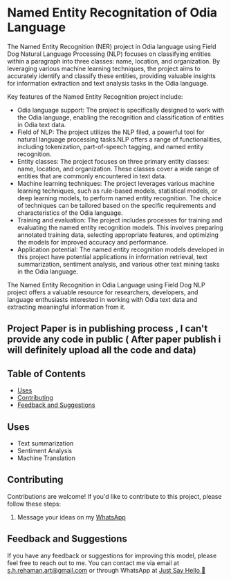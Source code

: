 
# Named Entity Recognitation of Odia Language

The Named Entity Recognition (NER) project in Odia language using Field Dog Natural Language Processing (NLP) focuses on classifying entities within a paragraph into three classes: name, location, and organization. By leveraging various machine learning techniques, the project aims to accurately identify and classify these entities, providing valuable insights for information extraction and text analysis tasks in the Odia language.

Key features of the Named Entity Recognition project include:

- Odia language support: The project is specifically designed to work with the Odia language, enabling the recognition and classification of entities in Odia text data.
- Field of NLP: The project utilizes the NLP filed, a powerful tool for natural language processing tasks.NLP offers a range of functionalities, including tokenization, part-of-speech tagging, and named entity recognition.
- Entity classes: The project focuses on three primary entity classes: name, location, and organization. These classes cover a wide range of entities that are commonly encountered in text data.
- Machine learning techniques: The project leverages various machine learning techniques, such as rule-based models, statistical models, or deep learning models, to perform named entity recognition. The choice of techniques can be tailored based on the specific requirements and characteristics of the Odia language.
- Training and evaluation: The project includes processes for training and evaluating the named entity recognition models. This involves preparing annotated training data, selecting appropriate features, and optimizing the models for improved accuracy and performance.
- Application potential: The named entity recognition models developed in this project have potential applications in information retrieval, text summarization, sentiment analysis, and various other text mining tasks in the Odia language.

The Named Entity Recognition in Odia Language using Field Dog NLP project offers a valuable resource for researchers, developers, and language enthusiasts interested in working with Odia text data and extracting meaningful information from it.


## Project Paper is in publishing process , I can't provide any code in public ( After paper publish i will definitely upload all the code and data)

## Table of Contents
- [Uses](#uses) 
- [Contributing](#contributing)
- [Feedback and Suggestions](#feedback-and-suggestions)
## Uses
- Text summarization
- Sentiment Analysis
- Machine Translation
## Contributing

Contributions are welcome! If you'd like to contribute to this project, please follow these steps:

 1. Message your ideas on my [WhatsApp](https://api.whatsapp.com/send/?phone=919777795786&text=Hello%20Shaikh%20Habibur%20Rehaman,%20I%20get%20this%20no.%20from%20your%20Github%20&type=phone_number&app_absent=0)


## Feedback and Suggestions

If you have any feedback or suggestions for improving this model, please feel free to reach out to me. You can contact me via email at s.h.rehaman.art@gmail.com or through WhatsApp at [Just Say Hello 👋 ](https://api.whatsapp.com/send/?phone=919777795786&text=Hello%20Shaikh%20Habibur%20Rehaman,%20I%20get%20this%20no.%20from%20your%20Github%20&type=phone_number&app_absent=0)
